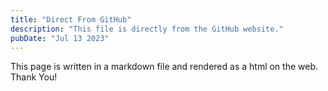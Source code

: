 ```yaml
---
title: "Direct From GitHub"
description: "This file is directly from the GitHub website."
pubDate: "Jul 13 2023"
---
```



This page is written in a markdown file and rendered as a html on the web.
Thank You!
